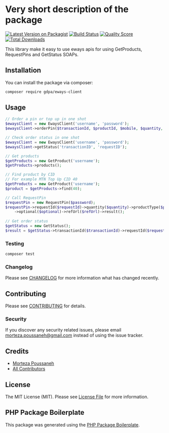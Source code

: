 # Very short description of the package

[![Latest Version on Packagist](https://img.shields.io/packagist/v/gdpa/eways-client.svg?style=flat-square)](https://packagist.org/packages/gdpa/eways-client)
[![Build Status](https://img.shields.io/travis/gdpa/eways-client/master.svg?style=flat-square)](https://travis-ci.org/gdpa/eways-client)
[![Quality Score](https://img.shields.io/scrutinizer/g/gdpa/eways-client.svg?style=flat-square)](https://scrutinizer-ci.com/g/gdpa/eways-client)
[![Total Downloads](https://img.shields.io/packagist/dt/gdpa/eways-client.svg?style=flat-square)](https://packagist.org/packages/gdpa/eways-client)

This library make it easy to use eways apis for using GetProducts, RequestPins and GetStatus SOAPs.

## Installation

You can install the package via composer:

```bash
composer require gdpa/eways-client
```

## Usage

``` php
// Order a pin or top up in one shot
$ewaysClient = new EwaysClient('username', 'password');
$ewaysClient->orderPin($transactionId, $productId, $mobile, $quantity, $email, $optional, $refUrl);

// Check order status in one shot
$ewaysClient = new EwaysClient('username', 'password');
$ewaysClient->getStatus('transactionID', 'requestID');

// Get products
$getProducts = new GetProduct('username');
$getProducts->products();

// Find product by CID
// For example MTN Top Up CID 40
$getProducts = new GetProduct('username');
$product = $getProducts->find(40);

// Call RequestPin
$requestPin = new RequestPin($password);
$requestPin->requestId($requestId)->quantity($quantity)->productType($productId)->mobile($mobile)->email($email)
    ->optional($optional)->refUrl($refUrl)->result();
    
// Get order status
$getStatus = new GetStatus();
$result = $getStatus->transactionId($transactionId)->requestId($requestId)->result();
```

### Testing

``` bash
composer test
```

### Changelog

Please see [CHANGELOG](CHANGELOG.md) for more information what has changed recently.

## Contributing

Please see [CONTRIBUTING](CONTRIBUTING.md) for details.

### Security

If you discover any security related issues, please email morteza.poussaneh@gmail.com instead of using the issue tracker.

## Credits

- [Morteza Poussaneh](https://github.com/gdpa)
- [All Contributors](../../contributors)

## License

The MIT License (MIT). Please see [License File](LICENSE.md) for more information.

## PHP Package Boilerplate

This package was generated using the [PHP Package Boilerplate](https://laravelpackageboilerplate.com).